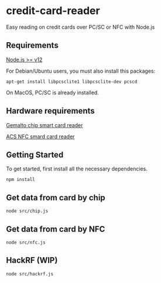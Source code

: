 # credit-card-reader

Easy reading on credit cards over PC/SC or NFC with Node.js

## Requirements

[Node.js >= v12](https://nodejs.org/)

For Debian/Ubuntu users, you must also install this packages:

```
apt-get install libpcsclite1 libpcsclite-dev pcscd
```

On MacOS, PC/SC is already installed.

## Hardware requirements

[Gemalto chip smart card reader](https://amzn.to/3caTTVQ)

[ACS NFC smard card reader](https://amzn.to/3d0Eyq1)

## Getting Started

To get started, first install all the necessary dependencies.

```
npm install
```

## Get data from card by chip

```
node src/chip.js
```

## Get data from card by NFC

```
node src/nfc.js
```

## HackRF (WIP)

```
node src/hackrf.js
```
